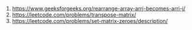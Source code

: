 1) https://www.geeksforgeeks.org/rearrange-array-arrj-becomes-arri-j/
2) https://leetcode.com/problems/transpose-matrix/
3) https://leetcode.com/problems/set-matrix-zeroes/description/